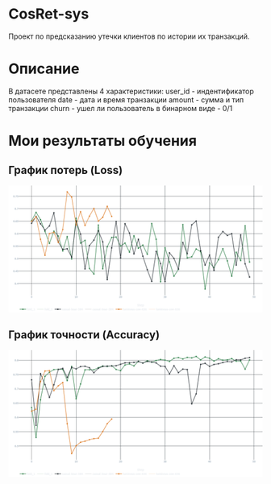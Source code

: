 # CosRet-sys
Проект по предсказанию утечки клиентов по истории их транзакций. 

# Описание
В датасете представлены 4 характеристики:
user_id - индентификатор пользователя
date - дата и время транзакции
amount - сумма и тип транзакции
churn - ушел ли пользователь в бинарном виде - 0/1

# Мои результаты обучения

## График потерь (Loss)
![Loss vs Epoch](interim_results/train_loss.png)

## График точности (Accuracy)
![Accuracy vs Epoch](interim_results/val_roc_auc.png)


